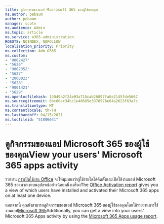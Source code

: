 ```yaml
---
title: ดูกิจกรรมของแอป Microsoft 365 ของผู้ใช้ของคุณ
ms.author: pebaum
author: pebaum
manager: scotv
ms.audience: Admin
ms.topic: article
ms.service: o365-administration
ROBOTS: NOINDEX, NOFOLLOW
localization_priority: Priority
ms.collection: Adm_O365
ms.custom:
- "9002427"
- "5626"
- "9002352"
- "5627"
- "2000023"
- "5628"
- "9001421"
- "5629"
ms.openlocfilehash: 13049a2f24e93a718cab26097fa8e2145fde5667
ms.sourcegitcommit: 8bc60ec34bc1e40685e3976576e04a2623f63a7c
ms.translationtype: MT
ms.contentlocale: th-TH
ms.lasthandoff: 04/15/2021
ms.locfileid: "51806641"
---
```

# <a name="view-your-users-microsoft-365-apps-activity"></a><span data-ttu-id="9e49a-102">ดูกิจกรรมของแอป Microsoft 365 ของผู้ใช้ของคุณ</span><span class="sxs-lookup"><span data-stu-id="9e49a-102">View your users' Microsoft 365 apps activity</span></span>

<span data-ttu-id="9e49a-103">รายงาน [การเปิดใช้งาน Office](https://docs.microsoft.com/microsoft-365/admin/activity-reports/microsoft-office-activations?view=o365-worldwide) จะให้มุมมองว่าผู้ใช้รายใดได้ติดตั้งและเปิดใช้งานแอป Microsoft 365 ของพวกเขาบนอุปกรณ์อย่างน้อยหนึ่งเครื่อง</span><span class="sxs-lookup"><span data-stu-id="9e49a-103">The [Office Activation report](https://docs.microsoft.com/microsoft-365/admin/activity-reports/microsoft-office-activations?view=o365-worldwide) gives you a view of which users have installed and activated their Microsoft 365 apps on at least one device.</span></span>

<span data-ttu-id="9e49a-104">นอกจากนี้ คุณยังสามารถดูกิจกรรมของแอป Microsoft 365 ของผู้ใช้ของคุณโดยใช้รายงานการใช้งานแอป[Microsoft 365](https://docs.microsoft.com/microsoft-365/admin/activity-reports/microsoft365-apps-usage?view=o365-worldwide)</span><span class="sxs-lookup"><span data-stu-id="9e49a-104">Additionally, you can get a view into your users' Microsoft 365 Apps activity by using the [Microsoft 365 Apps usage report](https://docs.microsoft.com/microsoft-365/admin/activity-reports/microsoft365-apps-usage?view=o365-worldwide).</span></span>
